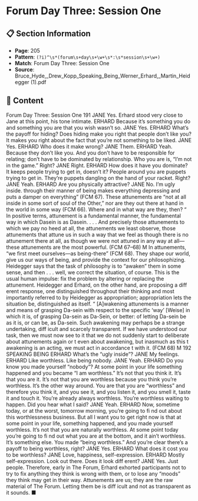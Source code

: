 # Forum Day Three: Session One

## 📋 Section Information

- **Page**: 205
- **Pattern**: `(?i)^\s*(forum\s+day\s+\w+\s*:\s*session\s+\w+)`
- **Match**: Forum Day Three: Session One
- **Source**: Bruce_Hyde,_Drew_Kopp_Speaking_Being_Werner_Erhard,_Martin_Heidegger (1).pdf

## 📄 Content

Forum Day Three: Session One
191
JANE
Yes.
Erhard stood very close to Jane at this point, his tone intimate.
ERHARD
Because it’s something you do and something you are that you wish wasn’t so.
JANE
Yes.
ERHARD
What’s the payoff  for hiding? Does hiding make you right that people don’t like you? It makes
you right about the fact that you’re not something to be liked.
JANE
Yes.
ERHARD
Who does it make wrong?
JANE
Them.
ERHARD
Yeah. Because they don’t like you. And you don’t have to be responsible for relating; don’t have
to be dominated by relationship. Who you are is, “I’m not in the game.” Right?
JANE
Right.
ERHARD
How does it have you dominate? It keeps people trying to get in, doesn’t it? People around you
are puppets trying to get in. They’re puppets dangling on the hand of your racket. Right?
JANE
Yeah.
ERHARD
Are you physically attractive?
JANE
No. I’m ugly inside.
through their manner of being makes everything depressing and
puts a damper on everything” (FCM 67). These attunements are
“not at all inside in some sort of soul of the Other,” nor are they out
there at hand in the world in some way (FCM 66).
Where and in what way are they, then?
“
In positive terms, attunement is a fundamental
manner, the fundamental way in which Dasein is
as Dasein. . . .  And precisely those attunements to
which we pay no heed at all, the attunements we
least observe, those attunements that attune us
in such a way that we feel as though there is no
attunement there at all, as though we were not
attuned in any way at all—these attunements are
the most powerful. (FCM 67–68)
M
In attunements, “we first meet ourselves—as being-there” (FCM
68). They shape our world, give us our ways of being, and provide
the context for our philosophizing. Heidegger says that the task
of philosophy is to “awaken” them in some sense, and then . . .
well, we correct the situation, of course. This is the usual human
impulse: fix the problem by altering or replacing the attunement.
Heidegger and Erhard, on the other hand, are proposing a
diff erent response, one distinguished throughout their thinking
and most importantly referred to by Heidegger as appropriation;
appropriation lets the situation be, distinguished as itself.
“
[A]wakening attunements is a manner and means
of grasping Da-sein with respect to the specific
‘way’ [Weise] in which it is, of grasping Da-sein as
Da-Sein, or better: of letting Da-sein be as it is, or
can be, as Da-sein. Such awakening may perhaps
be a strange undertaking, diff icult and scarcely
transparent. If we have understood our task, then
we must now see to it that we do not suddenly
start to deliberate about attunements again or
t
even about awakening, but inasmuch as this
t
awakening is an acting, we must act in accordance
t
with it. (FCM 68)
M
192
SPEAKING BEING
ERHARD
What’s the “ugly inside”?
JANE
My feelings.
ERHARD
Like worthless. Like being nobody.
JANE
Yeah.
ERHARD
Do you know you made yourself “nobody”? At some point in your life something happened and you
became “I am worthless.” It’s not that you think it. It’s that you are it. It’s not that you are worthless
because you think you’re worthless. It’s the other way around. You are that you are “worthless” and
therefore you think it, and you see it, and you listen it, and you smell it, taste it and touch it. You’re
already always worthless. You’re worthless waiting to happen. Did you hear what I said?
JANE
Yeah.
ERHARD
Now, sometime today, or at the worst, tomorrow morning, you’re going to fi nd out about this
worthlessness business. But all I want you to get right now is that at some point in your life, something
happened, and you made yourself worthless. It’s not that you are naturally worthless. At some point
today you’re going to fi nd out what you are at the bottom, and it ain’t worthless. It’s something else.
You made “being worthless.” And you’re clear there’s a payoff  to being worthless, right?
JANE
Yes.
ERHARD
What does it cost you to be worthless?
JANE
Love, happiness, self-expression.
ERHARD
Mostly self-expression. Look out there. Does it look diff erent?
JANE
Yes. Just people.
Therefore, early in The Forum, Erhard exhorted participants not
to try to fix anything they think is wrong with them, or to lose any
“moods” they think may get in their way. Attunements are us; they
are the raw material of The Forum.
Letting them be is diff icult and not as transparent as it
sounds.  ■